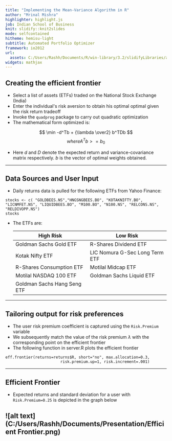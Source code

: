 ```yaml
---
title: "Implementing the Mean-Variance Algorithm in R"
author: "Mrinal Mishra"
highlighter: highlight.js
job: Indian School of Business
knit: slidify::knit2slides
mode: selfcontained
hitheme: hemisu-light
subtitle: Automated Portfolio Optimizer
framework: io2012
url:
  assets: C:/Users/Rashh/Documents/R/win-library/3.2/slidifyLibraries/assets
widgets: mathjax
---
```


## Creating the efficient frontier

* Select a list of assets (ETFs) traded on the National Stock Exchange (India)
* Enter the individual's risk aversion to obtain his optimal optimal given the risk return tradeoff
* Invoke the ``` quadprog ``` package to carry out quadratic optimization
* The mathematical form optimized is:

$$ \min -d^Tb + {\lambda \over2} b^TDb $$ 
$$ where A^Tb>=b_0 $$

* Here $d$ and $D$ denote the expected return and variance-covariance matrix respectively. $b$ is the vector of optimal weights obtained.

<script type="text/x-mathjax-config">
   MathJax.Hub.Config({  "HTML-CSS": { minScaleAdjust: 125, availableFonts: [] }  });
</script>

--- 

## Data Sources and User Input   

* Daily returns data is pulled for the following ETFs from Yahoo Finance:
```{r, eval=TRUE, echo=FALSE, tidy=TRUE}
stocks <- c( "GOLDBEES.NS","HNGSNGBEES.BO", "KOTAKNIFTY.BO", "LICNMFET.NS", "LIQUIDBEES.BO", "M100.BO", "N100.NS", "RELCONS.NS", "RELDIVOPP.NS")
stocks
```
* The ETFs are:

     High Risk  | Low Risk
  ------------- | -------------
  Goldman Sachs Gold ETF  | R-Shares Dividend ETF
  Kotak Nifty ETF         | LIC Nomura G-Sec Long Term ETF
  R-Shares Consumption ETF| Motilal Midcap ETF
  Motilal NASDAQ 100 ETF  | Goldman Sachs Liquid ETF
  Goldman Sachs Hang Seng ETF |  


----

## Tailoring output for risk preferences

* The user risk premium coefficient is captured using the ``` Risk.Premium ``` variable 
* We subsequently match the value of the risk premium $\lambda$ with the corresponding point on the efficient frontier
* The following function in server.R plots the efficient frontier 
```{r, eval=FALSE, tidy=TRUE}
eff.frontier(returns=returns$R, short="no", max.allocation=0.3, 
                        risk.premium.up=1, risk.increment=.001)

```

---

## Efficient Frontier 

* Expected returns and standard deviation for a user with ``` Risk.Premium=0.25``` is depicted in the graph below

![alt text](C:/Users/Rashh/Documents/Presentation/Efficient Frontier.png)
---
